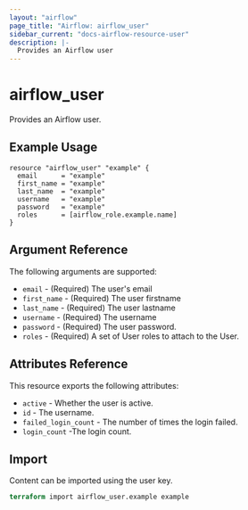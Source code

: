 ```yaml
---
layout: "airflow"
page_title: "Airflow: airflow_user"
sidebar_current: "docs-airflow-resource-user"
description: |-
  Provides an Airflow user
---
```


# airflow_user

Provides an Airflow user.

## Example Usage

```hcl
resource "airflow_user" "example" {
  email      = "example"
  first_name = "example"
  last_name  = "example"
  username   = "example"
  password   = "example"
  roles      = [airflow_role.example.name]
}
```

## Argument Reference

The following arguments are supported:

* `email` - (Required) The user's email
* `first_name` - (Required) The user firstname
* `last_name` - (Required) The user lastname
* `username` - (Required) The username
* `password` - (Required) The user password.
* `roles` - (Required) A set of User roles to attach to the User.

## Attributes Reference

This resource exports the following attributes:

* `active` - Whether the user is active.
* `id` - The username.
* `failed_login_count` - The number of times the login failed.
* `login_count` -The login count.

## Import

Content can be imported using the user key.

```terraform
terraform import airflow_user.example example
```
